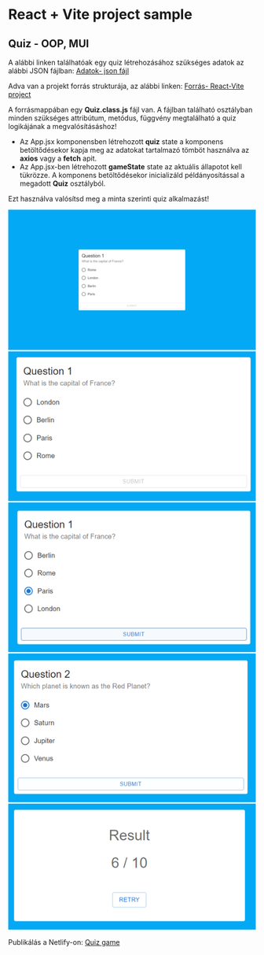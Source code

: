 # React + Vite project sample

## Quiz - OOP, MUI

A alábbi linken találhatóak egy quiz létrehozásához szükséges adatok az alábbi JSON fájlban:
[Adatok- json fájl](https://raw.githubusercontent.com/mkatay/json_quiz/main/questions)

Adva van a projekt forrás strukturája, az alábbi linken:
[Forrás- React-Vite project](https://github.com/mkatay/quiz_forras)

A forrásmappában egy **Quiz.class.js** fájl van. A fájlban található osztályban minden szükséges attribútum, metódus, függvény megtalálható a  quiz logikájának a megvalósításáshoz! 
- Az App.jsx komponensben létrehozott **quiz** state a komponens betöltődésekor kapja meg az adatokat tartalmazó tömböt használva az **axios** vagy a **fetch** apit.
- Az App.jsx-ben létrehozott **gameState** state az aktuális állapotot kell tükrözze. A komponens betöltődésekor inicializáld példányosítással a megadott **Quiz** osztályból.

Ezt használva valósítsd meg a minta szerinti quiz alkalmazást!

![minta1](./src/assets/minta1.png)
![minta1](./src/assets/minta2.png)
![minta1](./src/assets/minta3.png)
![minta1](./src/assets/minta4.png)
![minta1](./src/assets/minta5.png)

Publikálás a Netlify-on:
[Quiz game](https://659295f35e2c05aceafdfcd9--admirable-heliotrope-980a5a.netlify.app/)